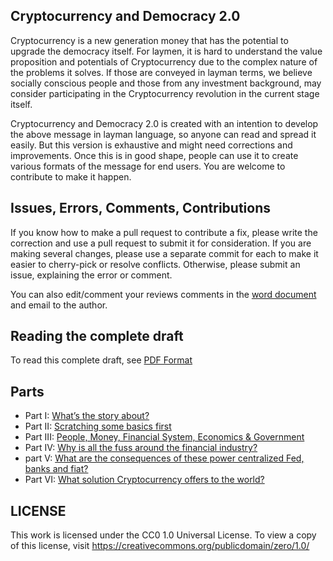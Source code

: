 ## Cryptocurrency and Democracy 2.0

Cryptocurrency is a new generation money that has the potential to upgrade the democracy itself. For laymen, it is hard to understand the value proposition and potentials of Cryptocurrency due to the complex nature of the problems it solves. If those are conveyed in layman terms, we believe socially conscious people and those from any investment background, may consider participating in the Cryptocurrency revolution in the current stage itself.

Cryptocurrency and Democracy 2.0 is created with an intention to develop the above message in layman language, so anyone can read and spread it easily. But this version is exhaustive and might need corrections and improvements. Once this is in good shape, people can use it to create various formats of the message for end users. You are welcome to contribute to make it happen.

## Issues, Errors, Comments, Contributions

If you know how to make a pull request to contribute a fix, please write the correction and use a pull request to submit it for consideration. If you are making several changes, please use a separate commit for each to make it easier to cherry-pick or resolve conflicts. Otherwise, please submit an issue, explaining the error or comment.

You can also edit/comment your reviews comments in the [word document](https://www.dropbox.com/s/ksmnepq529iyb8k/Cryptocurrency%20and%20Democracy%202.0%20v0.0.1.docx?dl=0)  and email to the author.

## Reading the complete draft

To read this complete draft, see [PDF Format](https://www.dropbox.com/s/fuu8y5dgk8t95c7/Cryptocurrency%20and%20Democracy%202.0%20v0.0.1.pdf?dl=0)

## Parts

 * Part I: [What’s the story about?](https://github.com/saravananmani7/crypto-democracy-2.0/blob/draft/PART%20I.adoc)
 * Part II: [Scratching some basics first](https://github.com/saravananmani7/crypto-democracy-2.0/blob/draft/PART%20II.adoc)
 * Part III: [People, Money, Financial System, Economics & Government](https://github.com/saravananmani7/crypto-democracy-2.0/blob/draft/PART%20III.adoc)
 * Part IV: [Why is all the fuss around the financial industry?](https://github.com/saravananmani7/crypto-democracy-2.0/blob/draft/PART%20IV.adoc)
 * part V: [What are the consequences of these power centralized Fed, banks and fiat?](https://github.com/saravananmani7/crypto-democracy-2.0/blob/draft/PART%20V.adoc)
 * Part VI: [What solution Cryptocurrency offers to the world?](https://github.com/saravananmani7/crypto-democracy-2.0/blob/draft/PART%20VI.adoc)

## LICENSE

This work is licensed under the CC0 1.0 Universal License. To view a copy of this license, visit https://creativecommons.org/publicdomain/zero/1.0/
